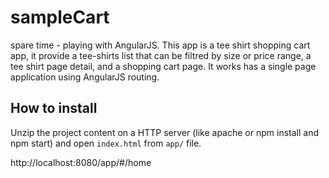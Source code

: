 sampleCart
=================

spare time - playing with AngularJS.
This app is a tee shirt shopping cart app, it provide a tee-shirts list that can be filtred by size or price range, a tee shirt page detail, and a shopping cart page. It works has a single page application using AngularJS routing.

>

## How to install
Unzip the project content on a HTTP server (like apache or npm install and npm start) and open `index.html` from `app/` file.

http://localhost:8080/app/#/home
